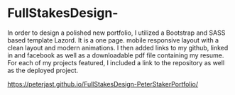 # FullStakesDesign-
In order to design a polished new portfolio, I utilized a Bootstrap and SASS based template Lazord.
It is a one page. mobile responsive layout with a clean layout and modern animations.
I then added links to my github, linked in and facebook as well as a downloadable pdf file containing my resume.
For each of my projects featured, I included a link to the repository as well as the deployed project.

https://peterjast.github.io/FullStakesDesign-PeterStakerPortfolio/

